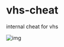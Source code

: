 # vhs-cheat
internal cheat for vhs

![img](https://github.com/clauadv/vhs-cheat/blob/main/img.jpg?raw=true)